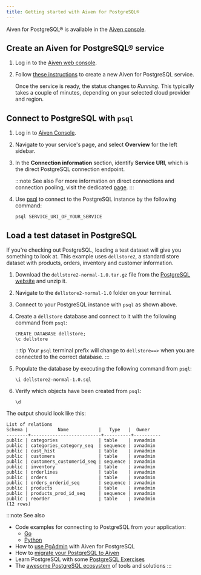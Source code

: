 ```yaml
---
title: Getting started with Aiven for PostgreSQL®
---
```


Aiven for PostgreSQL® is available in the [Aiven
console](https://console.aiven.io).

## Create an Aiven for PostgreSQL® service

1.  Log in to the [Aiven web console](https://console.aiven.io/).

2.  Follow
    [these instructions](/docs/platform/howto/create_new_service) to create a new Aiven for PostgreSQL service.

    Once the service is ready, the status changes to *Running*. This
    typically takes a couple of minutes, depending on your selected
    cloud provider and region.

## Connect to PostgreSQL with `psql`

1.  Log in to [Aiven Console](https://console.aiven.io).

2.  Navigate to your service\'s page, and select **Overview** for the
    left sidebar.

3.  In the **Connection information** section, identify **Service URI**,
    which is the direct PostgreSQL connection endpoint.

    :::note See also
For more information on direct connections and connection pooling,
    visit the dedicated
    [page](concepts/pg-connection-pooling).
:::

4.  Use [psql](howto/connect-psql) to
    connect to the PostgreSQL instance by the following command:

    ``` 
    psql SERVICE_URI_OF_YOUR_SERVICE
    ```

## Load a test dataset in PostgreSQL

If you\'re checking out PostgreSQL, loading a test dataset will give you
something to look at. This example uses `dellstore2`, a standard store
dataset with products, orders, inventory and customer information.

1.  Download the `dellstore2-normal-1.0.tar.gz` file from the
    [PostgreSQL
    website](https://www.postgresql.org/ftp/projects/pgFoundry/dbsamples/dellstore2/dellstore2-normal-1.0/)
    and unzip it.

2.  Navigate to the `dellstore2-normal-1.0` folder on your terminal.

3.  Connect to your PostgreSQL instance with `psql` as shown above.

4.  Create a `dellstore` database and connect to it with the following
    command from `psql`:

    ``` 
    CREATE DATABASE dellstore;
    \c dellstore
    ```

    :::tip
    Your `psql` terminal prefix will change to `dellstore==>` when you
    are connected to the correct database.
    :::

5.  Populate the database by executing the following command from
    `psql`:

    ``` 
    \i dellstore2-normal-1.0.sql
    ```

6.  Verify which objects have been created from `psql`:

    ``` 
    \d
    ```

The output should look like this:

``` 
List of relations
Schema |           Name           |   Type   |  Owner
--------+--------------------------+----------+----------
public | categories               | table    | avnadmin
public | categories_category_seq  | sequence | avnadmin
public | cust_hist                | table    | avnadmin
public | customers                | table    | avnadmin
public | customers_customerid_seq | sequence | avnadmin
public | inventory                | table    | avnadmin
public | orderlines               | table    | avnadmin
public | orders                   | table    | avnadmin
public | orders_orderid_seq       | sequence | avnadmin
public | products                 | table    | avnadmin
public | products_prod_id_seq     | sequence | avnadmin
public | reorder                  | table    | avnadmin
(12 rows)
```

:::note See also
-   Code examples for connecting to PostgreSQL from your application:
    -   [Go](howto/connect-go)
    -   [Python](howto/connect-python)
-   How to [use PgAdmin](howto/connect-pgadmin) with Aiven for PostgreSQL
-   How to
    [migrate your PostgreSQL to Aiven](concepts/aiven-db-migrate)
-   Learn PostgreSQL with some [PostgreSQL
    Exercises](https://pgexercises.com/)
-   The [awesome PostgreSQL
    ecosystem](https://github.com/dhamaniasad/awesome-postgres) of tools
    and solutions
:::
